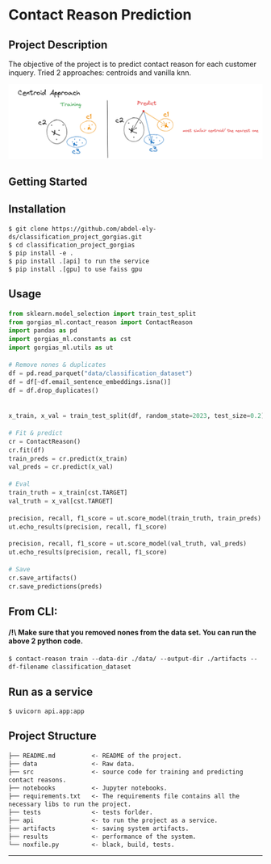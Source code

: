 # Contact Reason Prediction

## Project Description

The objective of the project is to predict contact reason for each customer inquery. Tried 2 approaches: centroids and vanilla knn.

 ![Centroid Illustration](centroid_illustration.PNG)
## Getting Started

Installation
------------
    $ git clone https://github.com/abdel-ely-ds/classification_project_gorgias.git
    $ cd classification_project_gorgias
    $ pip install -e .
    $ pip install .[api] to run the service
    $ pip install .[gpu] to use faiss gpu
    
Usage
------------

```python
from sklearn.model_selection import train_test_split
from gorgias_ml.contact_reason import ContactReason
import pandas as pd
import gorgias_ml.constants as cst
import gorgias_ml.utils as ut

# Remove nones & duplicates
df = pd.read_parquet("data/classification_dataset")
df = df[~df.email_sentence_embeddings.isna()]
df = df.drop_duplicates()


x_train, x_val = train_test_split(df, random_state=2023, test_size=0.2)

# Fit & predict
cr = ContactReason()
cr.fit(df)
train_preds = cr.predict(x_train)
val_preds = cr.predict(x_val)

# Eval
train_truth = x_train[cst.TARGET]
val_truth = x_val[cst.TARGET]

precision, recall, f1_score = ut.score_model(train_truth, train_preds)
ut.echo_results(precision, recall, f1_score)

precision, recall, f1_score = ut.score_model(val_truth, val_preds)
ut.echo_results(precision, recall, f1_score)

# Save
cr.save_artifacts()
cr.save_predictions(preds)
```

From CLI: 
<br/><h4> /!\ Make sure that you removed nones from the data set. You can run the above 2 python code.</h4>
------------
    $ contact-reason train --data-dir ./data/ --output-dir ./artifacts --df-filename classification_dataset

Run as a service
------------
    $ uvicorn api.app:app

Project Structure
------------

    ├── README.md          <- README of the project.
    ├── data               <- Raw data.
    ├── src                <- source code for training and predicting contact reasons.
    ├── notebooks          <- Jupyter notebooks.
    ├── requirements.txt   <- The requirements file contains all the necessary libs to run the project.
    ├── tests              <- tests forlder.
    ├── api                <- to run the project as a service.
    ├── artifacts          <- saving system artifacts.
    ├── results            <- performance of the system.
    └── noxfile.py         <- black, build, tests.               

--------

